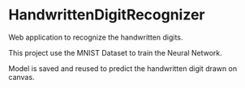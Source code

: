 # HandwrittenDigitRecognizer
Web application to recognize the handwritten digits.

This project use the MNIST Dataset to train the Neural Network.

Model is saved and reused to predict the handwritten digit drawn on canvas.
